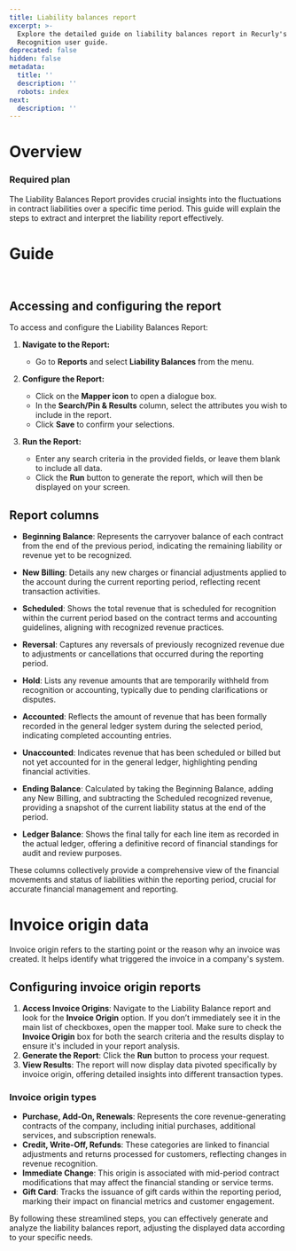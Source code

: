 ```yaml
---
title: Liability balances report
excerpt: >-
  Explore the detailed guide on liability balances report in Recurly's Revenue
  Recognition user guide.
deprecated: false
hidden: false
metadata:
  title: ''
  description: ''
  robots: index
next:
  description: ''
---
```

# Overview

### Required plan

The Liability Balances Report provides crucial insights into the fluctuations in contract liabilities over a specific time period. This guide will explain the steps to extract and interpret the liability report effectively.

# Guide

<Embed url="https://drive.google.com/file/d/10AqwXHA_ULUiV_LAO1Jlx3Lc23J-RiQP/preview" href="https://drive.google.com/file/d/10AqwXHA_ULUiV_LAO1Jlx3Lc23J-RiQP/preview" typeOfEmbed="iframe" height="450px" width="800%" iframe="true" html="false" />

<br />

## Accessing and configuring the report

To access and configure the Liability Balances Report:

1. **Navigate to the Report:**
   * Go to **Reports** and select **Liability Balances** from the menu.

2. **Configure the Report:**
   * Click on the **Mapper icon** to open a dialogue box.
   * In the **Search/Pin & Results** column, select the attributes you wish to include in the report.
   * Click **Save** to confirm your selections.

3. **Run the Report:**
   * Enter any search criteria in the provided fields, or leave them blank to include all data.
   * Click the **Run** button to generate the report, which will then be displayed on your screen.

## Report columns

* **Beginning Balance**: Represents the carryover balance of each contract from the end of the previous period, indicating the remaining liability or revenue yet to be recognized.

* **New Billing**: Details any new charges or financial adjustments applied to the account during the current reporting period, reflecting recent transaction activities.

* **Scheduled**: Shows the total revenue that is scheduled for recognition within the current period based on the contract terms and accounting guidelines, aligning with recognized revenue practices.

* **Reversal**: Captures any reversals of previously recognized revenue due to adjustments or cancellations that occurred during the reporting period.

* **Hold**: Lists any revenue amounts that are temporarily withheld from recognition or accounting, typically due to pending clarifications or disputes.

* **Accounted**: Reflects the amount of revenue that has been formally recorded in the general ledger system during the selected period, indicating completed accounting entries.

* **Unaccounted**: Indicates revenue that has been scheduled or billed but not yet accounted for in the general ledger, highlighting pending financial activities.

* **Ending Balance**: Calculated by taking the Beginning Balance, adding any New Billing, and subtracting the Scheduled recognized revenue, providing a snapshot of the current liability status at the end of the period.

* **Ledger Balance**: Shows the final tally for each line item as recorded in the actual ledger, offering a definitive record of financial standings for audit and review purposes.

These columns collectively provide a comprehensive view of the financial movements and status of liabilities within the reporting period, crucial for accurate financial management and reporting.

# Invoice origin data

Invoice origin refers to the starting point or the reason why an invoice was created. It helps identify what triggered the invoice in a company's system.

## Configuring invoice origin reports

1. **Access Invoice Origins**: Navigate to the Liability Balance report and look for the **Invoice Origin** option. If you don’t immediately see it in the main list of checkboxes, open the mapper tool. Make sure to check the **Invoice Origin** box for both the search criteria and the results display to ensure it's included in your report analysis.
2. **Generate the Report**: Click the **Run** button to process your request.
3. **View Results**: The report will now display data pivoted specifically by invoice origin, offering detailed insights into different transaction types.

### Invoice origin types

* **Purchase, Add-On, Renewals**: Represents the core revenue-generating contracts of the company, including initial purchases, additional services, and subscription renewals.
* **Credit, Write-Off, Refunds**: These categories are linked to financial adjustments and returns processed for customers, reflecting changes in revenue recognition.
* **Immediate Change**: This origin is associated with mid-period contract modifications that may affect the financial standing or service terms.
* **Gift Card**: Tracks the issuance of gift cards within the reporting period, marking their impact on financial metrics and customer engagement.

By following these streamlined steps, you can effectively generate and analyze the liability balances report, adjusting the displayed data according to your specific needs.